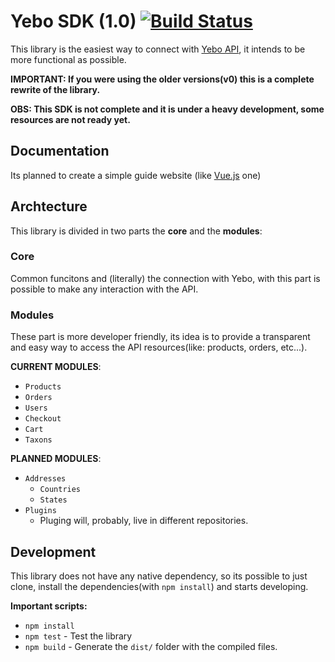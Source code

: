 # Yebo SDK (1.0) [![Build Status](https://travis-ci.org/yebo-ecommerce/js-sdk.svg?branch=develop)](https://travis-ci.org/yebo-ecommerce/js-sdk)

This library is the easiest way to connect with [Yebo API](http://yebo.com.br/), it intends to be more functional as possible.

**IMPORTANT: If you were using the older versions(v0) this is a complete rewrite of the library.**

**OBS: This SDK is not complete and it is under a heavy development, some resources are not ready yet.**

## Documentation

Its planned to create a simple guide website (like [Vue.js](http://vuejs.org/guide/) one)

## Archtecture

This library is divided in two parts the **core** and the **modules**:

### Core

Common funcitons and (literally) the connection with Yebo, with this part is possible to make any
interaction with the API.

### Modules

These part is more developer friendly, its idea is to provide a transparent and easy way to access
the API resources(like: products, orders, etc...).

**CURRENT MODULES**:

* `Products`
* `Orders`
* `Users`
* `Checkout`
* `Cart`
* `Taxons`

**PLANNED MODULES**:

* `Addresses`
  * `Countries`
  * `States`
* `Plugins`
  * Pluging will, probably, live in different repositories.

## Development

This library does not have any native dependency, so its possible to just clone, install the
dependencies(with `npm install`) and starts developing.

**Important scripts:**

* `npm install`
* `npm test` - Test the library
* `npm build` - Generate the `dist/` folder with the compiled files.
